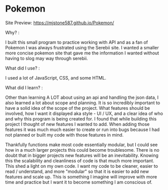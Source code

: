# Pokemon
Site Preview: https://mjstone587.github.io/Pokemon/

Why? : 

  I built this small program to practice working with API and as a fan of Pokemon I was always frustrated using the Serebii site. I wanted a smaller more concise pokemon site that gave me the information I wanted without having to slog may way through serebii. 

What did I use? : 

  I used a lot of JavaScript, CSS, and some HTML.

What did I learn? :  

  Other than learning A LOT about using an api and handling the json data, I also learned a lot about scope and planning. It is so incredibly important to have a solid idea of the scope of the project. What features should be involved, how I want it displayed aka style - UI / UX, and a clear idea of who and why this program is being created for. I found that while building this project I thought of new features I wanted to add. When adding those features it was much much easier to create or run into bugs because I had not planned or built my code with those features in mind. 
  
  Thankfully functions make most code essentially modular, but I could see how in a much larger projects this could become troublesome. There is no doubt that in bigger projects new features will be an inevitability. Knowing this the scalability and cleanliness of code is that much more important. This shed a light on my own code. I want my code to be cleaner, easier to read / understand, and more  "modular" so that it is easier to add new features and scale up. This is something I imagine will improve with more time and practice but I want it to become something I am conscious of.
 


